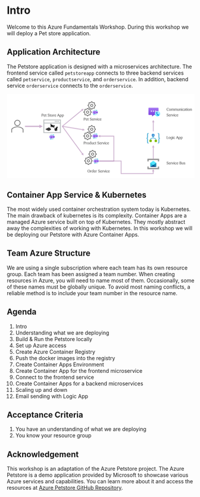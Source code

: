 # Intro
Welcome to this Azure Fundamentals Workshop.
During this workshop we will deploy a Pet store application.

## Application Architecture
The Petstore application is designed with a microservices architecture.
The frontend service called `petstoreapp` connects to three backend services called `petservice`, 
`productservice`, and `orderservice`.
In addition, backend service `orderservice` connects to the `orderservice`.

![](images/architecture.png)


## Container App Service & Kubernetes
The most widely used container orchestration system today is Kubernetes.
The main drawback of kubernetes is its complexity.
Container Apps are a managed Azure service built on top of Kubernetes.
They mostly abstract away the complexities of working with Kubernetes.
In this workshop we will be deploying our Petstore with Azure Container Apps.


## Team Azure Structure 
We are using a single subscription where each team has its own resource group.
Each team has been assigned a team number.
When creating resources in Azure, you will need to name most of them.
Occasionally, some of these names must be globally unique.
To avoid most naming conflicts, a reliable method is to include your team number in the resource name.

## Agenda
1. Intro
2. Understanding what we are deploying
3. Build & Run the Petstore locally
4. Set up Azure access
5. Create Azure Container Registry
6. Push the docker images into the registry
7. Create Container Apps Environment
8. Create Container App for the frontend microservice
9. Connect to the frontend service
10. Create Container Apps for a backend microservices
11. Scaling up and down
12. Email sending with Logic App

## Acceptance Criteria
1. You have an understanding of what we are deploying
2. You know your resource group

## Acknowledgement 
This workshop is an adaptation of the Azure Petstore project.
The Azure Petstore is a demo application provided by Microsoft to showcase various Azure services and capabilities.
You can learn more about it and access the resources at [Azure Petstore GitHub Repository](https://github.com/chtrembl/azure-cloud/tree/main). 
